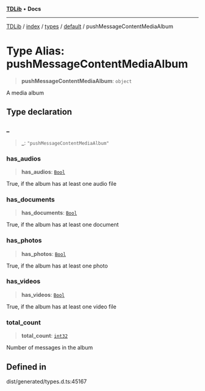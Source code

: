 [**TDLib**](../../../../../../README.md) • **Docs**

***

[TDLib](../../../../../../modules.md) / [index](../../../../../README.md) / [types](../../../README.md) / [default](../README.md) / pushMessageContentMediaAlbum

# Type Alias: pushMessageContentMediaAlbum

> **pushMessageContentMediaAlbum**: `object`

A media album

## Type declaration

### \_

> **\_**: `"pushMessageContentMediaAlbum"`

### has\_audios

> **has\_audios**: [`Bool`](Bool.md)

True, if the album has at least one audio file

### has\_documents

> **has\_documents**: [`Bool`](Bool.md)

True, if the album has at least one document

### has\_photos

> **has\_photos**: [`Bool`](Bool.md)

True, if the album has at least one photo

### has\_videos

> **has\_videos**: [`Bool`](Bool.md)

True, if the album has at least one video file

### total\_count

> **total\_count**: [`int32`](int32-1.md)

Number of messages in the album

## Defined in

dist/generated/types.d.ts:45167
